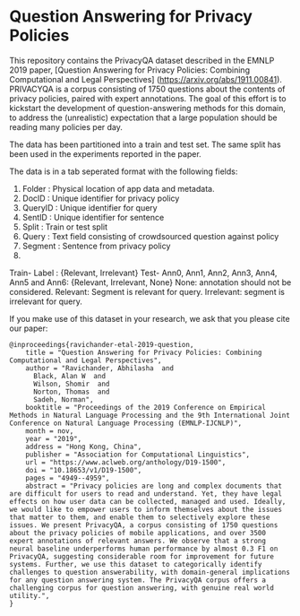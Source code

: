 # Question Answering for Privacy Policies


This repository contains the PrivacyQA dataset described in the EMNLP 2019 paper, [Question Answering for Privacy Policies: Combining Computational and Legal Perspectives] (https://arxiv.org/abs/1911.00841). PRIVACYQA is a corpus consisting of 1750 questions about the contents of privacy policies, paired with expert annotations. The goal of this effort is to kickstart the development of question-answering methods for this domain, to address the (unrealistic) expectation that a large population should be reading many policies per day.

The data has been partitioned into a train and test set. The same split has been used in the experiments reported in the paper. 

The data is in a tab seperated format with the following fields:
1) Folder	: Physical location of app data and metadata.
2) DocID	: Unique identifier for privacy policy
3) QueryID	: Unique identifier for query
4) SentID	: Unique identifier for sentence
5) Split	: Train or test split
6) Query	: Text field consisting of crowdsourced question against policy
7) Segment	: Sentence from privacy policy
8) 
Train- Label : {Relevant, Irrelevant}
Test- Ann0, Ann1, Ann2,	Ann3, Ann4, Ann5 and Ann6: {Relevant, Irrelevant, None}
None: annotation should not be considered. Relevant: Segment is relevant for query. Irrelevant: segment is irrelevant for query.

If you make use of this dataset in your research, we ask that you please cite our paper:

```  
@inproceedings{ravichander-etal-2019-question,
    title = "Question Answering for Privacy Policies: Combining Computational and Legal Perspectives",
    author = "Ravichander, Abhilasha  and
      Black, Alan W  and
      Wilson, Shomir  and
      Norton, Thomas  and
      Sadeh, Norman",
    booktitle = "Proceedings of the 2019 Conference on Empirical Methods in Natural Language Processing and the 9th International Joint Conference on Natural Language Processing (EMNLP-IJCNLP)",
    month = nov,
    year = "2019",
    address = "Hong Kong, China",
    publisher = "Association for Computational Linguistics",
    url = "https://www.aclweb.org/anthology/D19-1500",
    doi = "10.18653/v1/D19-1500",
    pages = "4949--4959",
    abstract = "Privacy policies are long and complex documents that are difficult for users to read and understand. Yet, they have legal effects on how user data can be collected, managed and used. Ideally, we would like to empower users to inform themselves about the issues that matter to them, and enable them to selectively explore these issues. We present PrivacyQA, a corpus consisting of 1750 questions about the privacy policies of mobile applications, and over 3500 expert annotations of relevant answers. We observe that a strong neural baseline underperforms human performance by almost 0.3 F1 on PrivacyQA, suggesting considerable room for improvement for future systems. Further, we use this dataset to categorically identify challenges to question answerability, with domain-general implications for any question answering system. The PrivacyQA corpus offers a challenging corpus for question answering, with genuine real world utility.",
}
```



